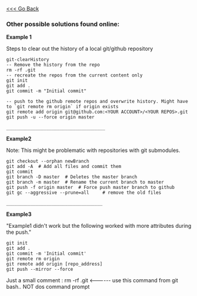 [<<< Go Back](https://github.com/hoytpr/git-beginner/blob/gh-pages/Maintaining-for-beginners-narrative1.md)

### Other possible solutions found online:

**Example 1**
 
Steps to clear out the history of a local git/github repository

```
git-clearHistory
-- Remove the history from the repo 
rm -rf .git
-- recreate the repos from the current content only
git init
git add .
git commit -m "Initial commit"

-- push to the github remote repos and overwrite history. Might have to `git remote rm origin` if origin exists
git remote add origin git@github.com:<YOUR ACCOUNT>/<YOUR REPOS>.git
git push -u --force origin master
```

`_____________________________________`


**Example2**

Note: This might be problematic with repositories with git submodules.

```
git checkout --orphan newBranch
git add -A  # Add all files and commit them
git commit
git branch -D master  # Deletes the master branch
git branch -m master  # Rename the current branch to master
git push -f origin master  # Force push master branch to github
git gc --aggressive --prune=all     # remove the old files
```

`____________________________________`

**Example3**

"Example1 didn't work but the following worked with more attributes during the push."

```
git init
git add .
git commit -m 'Initial commit' 
git remote rm origin 
git remote add origin [repo_address]
git push --mirror --force
```

Just a small comment :
rm -rf .git <------ use this command from git bash.. NOT dos command prompt
